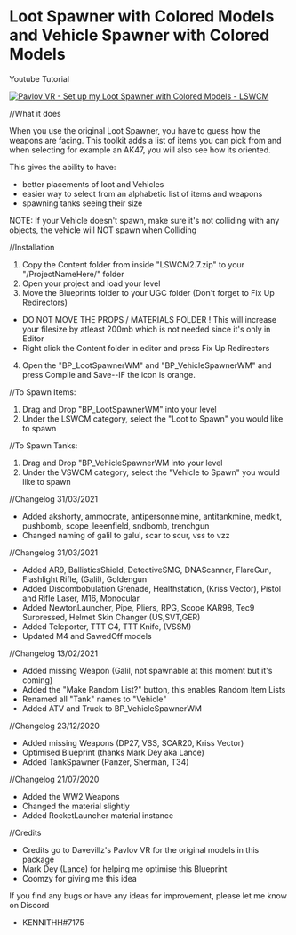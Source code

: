 # Loot Spawner with Colored Models and Vehicle Spawner with Colored Models


Youtube Tutorial

[![Pavlov VR - Set up my Loot Spawner with Colored Models - LSWCM](https://img.youtube.com/vi/oov2Kj2PoJc/0.jpg)](https://www.youtube.com/watch?v=oov2Kj2PoJc)


//What it does


When you use the original Loot Spawner, you have to guess how the weapons are facing.
This toolkit adds a list of items you can pick from and when selecting for example an AK47, you will also see how its oriented.


This gives the ability to have:
- better placements of loot and Vehicles
- easier way to select from an alphabetic list of items and weapons
- spawning tanks seeing their size


NOTE: If your Vehicle doesn't spawn, make sure it's not colliding with any objects, the vehicle will NOT spawn when Colliding






//Installation


1. Copy the Content folder from inside "LSWCM2.7.zip" to your "/ProjectNameHere/" folder
2. Open your project and load your level
3. Move the Blueprints folder to your UGC folder (Don't forget to Fix Up Redirectors)
- DO NOT MOVE THE PROPS / MATERIALS FOLDER ! This will increase your filesize by atleast 200mb which is not needed since it's only in Editor
- Right click the Content folder in editor and press Fix Up Redirectors
4. Open the "BP_LootSpawnerWM" and "BP_VehicleSpawnerWM" and press Compile and Save--IF the icon is orange.



//To Spawn Items:
1. Drag and Drop "BP_LootSpawnerWM" into your level
2. Under the LSWCM category, select the "Loot to Spawn" you would like to spawn


//To Spawn Tanks:
1. Drag and Drop "BP_VehicleSpawnerWM into your level
2. Under the VSWCM category, select the "Vehicle to Spawn" you would like to spawn



//Changelog 31/03/2021
- Added akshorty, ammocrate, antipersonnelmine, antitankmine, medkit, pushbomb, scope_leeenfield, sndbomb, trenchgun
- Changed naming of galil to galul, scar to scur, vss to vzz


//Changelog 31/03/2021
- Added AR9, BallisticsShield, DetectiveSMG, DNAScanner, FlareGun, Flashlight Rifle, (Galil), Goldengun
- Added Discombobulation Grenade, Healthstation, (Kriss Vector), Pistol and Rifle Laser, M16, Monocular
- Added NewtonLauncher, Pipe, Pliers, RPG, Scope KAR98, Tec9 Surpressed, Helmet Skin Changer (US,SVT,GER)
- Added Teleporter, TTT C4, TTT Knife, (VSSM)
- Updated M4 and SawedOff models


//Changelog 13/02/2021
- Added missing Weapon (Galil, not spawnable at this moment but it's coming)
- Added the "Make Random List?" button, this enables Random Item Lists
- Renamed all "Tank" names to "Vehicle"
- Added ATV and Truck to BP_VehicleSpawnerWM


//Changelog 23/12/2020
- Added missing Weapons (DP27, VSS, SCAR20, Kriss Vector)
- Optimised Blueprint (thanks Mark Dey aka Lance)
- Added TankSpawner (Panzer, Sherman, T34)


//Changelog 21/07/2020
- Added the WW2 Weapons
- Changed the material slightly
- Added RocketLauncher material instance



//Credits

- Credits go to Davevillz's Pavlov VR for the original models in this package
- Mark Dey (Lance) for helping me optimise this Blueprint
- Coomzy for giving me this idea


If you find any bugs or have any ideas for improvement, please let me know on Discord
- KENNITHH#7175 -
